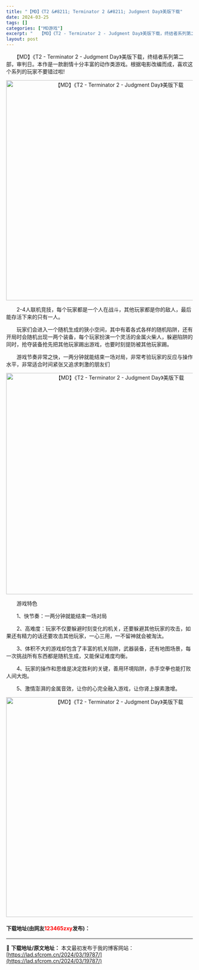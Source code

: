 ```yaml
---
title: "【MD】《T2 &#8211; Terminator 2 &#8211; Judgment Day》美版下载"
date: 2024-03-25
tags: []
categories: ["MD游戏"]
excerpt: "　　【MD】《T2 - Terminator 2 - Judgment Day》美版下载，终结者系列第二部，审判日。本作是一款剧情十分丰富的动作类游戏。根据电影改编而成，喜欢这个系列的玩家不要错过啦! 　　2-4人联机竞技，每个玩家都是一个人在战斗，其他玩家都是你的敌人，最后能存活下来的只有一人。 &hellip;"
layout: post
---
```


 <p>　　【MD】《T2 - Terminator 2 - Judgment Day》美版下载，终结者系列第二部，审判日。本作是一款剧情十分丰富的动作类游戏。根据电影改编而成，喜欢这个系列的玩家不要错过啦!</p> <p align="center"><img align="" border="0" src="https://lad.sfcrom.cn/wp-content/uploads/2024/03/20240325_6601140d882cf.png" width="595" alt="【MD】《T2 - Terminator 2 - Judgment Day》美版下载" /></p> <p>　　2-4人联机竞技，每个玩家都是一个人在战斗，其他玩家都是你的敌人，最后能存活下来的只有一人。</p> <p>　　玩家们会进入一个随机生成的狭小空间，其中有着各式各样的随机陷阱，还有开局时会随机出现一两个装备，每个玩家扮演一个灵活的金属火柴人，躲避陷阱的同时，抢夺装备抢先把其他玩家踢出游戏，也要时刻提防被其他玩家踢。</p> <p>　　游戏节奏非常之快，一两分钟就能结束一场对局，非常考验玩家的反应与操作水平，非常适合时间紧张又追求刺激的朋友们</p> <p align="center"><img align="" border="0" src="https://lad.sfcrom.cn/wp-content/uploads/2024/03/20240325_6601140ec0a95.png" width="598" alt="【MD】《T2 - Terminator 2 - Judgment Day》美版下载" /></p> <p>　　游戏特色</p> <p>　　1、快节奏：一两分钟就能结束一场对局</p> <p>　　2、高难度：玩家不仅要躲避时刻变化的机关，还要躲避其他玩家的攻击，如果还有精力的话还要攻击其他玩家，一心三用，一不留神就会被淘汰。</p> <p>　　3、体积不大的游戏却包含了丰富的机关陷阱，武器装备，还有地图场景，每一次挑战所有东西都是随机生成，又能保证难度均衡。</p> <p>　　4、玩家的操作和思维是决定胜利的关键，善用环境陷阱，赤手空拳也能打败人间大炮。</p> <p>　　5、激情澎湃的金属音效，让你的心完全融入游戏，让你肾上腺素激增。</p> <p align="center"><img align="" border="0" src="https://lad.sfcrom.cn/wp-content/uploads/2024/03/20240325_6601140fca705.png" width="594" alt="【MD】《T2 - Terminator 2 - Judgment Day》美版下载" /></p> <p><h4>下载地址(由网友<font color="red">123465zxy</font>发布)：</h4></p> 

---
📖 **下载地址/原文地址：** 本文最初发布于我的博客网站：[https://lad.sfcrom.cn/2024/03/19787/](https://lad.sfcrom.cn/2024/03/19787/)
